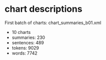 # chart descriptions 



First batch of charts: chart_summaries_b01.xml
- 10 charts
- summaries: 230
- sentences: 489
- tokens: 9029
- words: 7742
